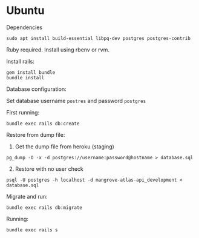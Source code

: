 # Ubuntu

Dependencies

```
sudo apt install build-essential libpq-dev postgres postgres-contrib
```

Ruby required. Install using rbenv or rvm.

Install rails:

```
gem install bundle
bundle install
```

Database configuration:

Set database username `postres` and password `postgres`

First running:

```
bundle exec rails db:create
```

Restore from dump file:

1. Get the dump file from heroku (staging)

```
pg_dump -O -x -d postgres://username:password@hostname > database.sql
```

2. Restore with no user check

```
psql -U postgres -h localhost -d mangrove-atlas-api_development < database.sql
```

Migrate and run:

```
bundle exec rails db:migrate
```

Running:

```
bundle exec rails s
```